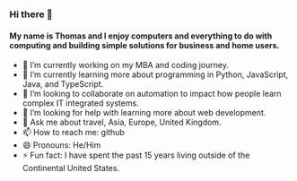 ### Hi there 👋

#### My name is Thomas and I enjoy computers and everything to do with computing and building simple solutions for business and home users.

- 🔭 I’m currently working on my MBA and coding journey.
- 🌱 I’m currently learning more about programming in Python, JavaScript, Java, and TypeScript.
- 👯 I’m looking to collaborate on automation to impact how people learn complex IT integrated systems.
- 🤔 I’m looking for help with learning more about web development.
- 💬 Ask me about travel, Asia, Europe, United Kingdom.
- 📫 How to reach me: github
- 😄 Pronouns: He/Him
- ⚡ Fun fact: I have spent the past 15 years living outside of the Continental United States.

